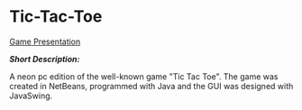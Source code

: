 # Tic-Tac-Toe
[Game Presentation](https://drive.google.com/file/d/1kMALYqhMI92c4mv7dYavA7wG9njj7VzZ/view) <br>

***Short Description:*** 

A neon pc edition of the well-known game "Tic Tac Toe". The game was created in NetBeans, programmed with Java and the GUI was designed with JavaSwing.
